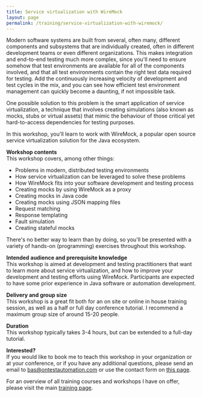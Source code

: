 ```yaml
---
title: Service virtualization with WireMock
layout: page
permalink: /training/service-virtualization-with-wiremock/
---
```

Modern software systems are built from several, often many, different components and subsystems that are individually created, often in different development teams or even different organizations. This makes integration and end-to-end testing much more complex, since you'll need to ensure somehow that test environments are available for all of the components involved, and that all test environments contain the right test data required for testing. Add the continuously increasing velocity of development and test cycles in the mix, and you can see how efficient test environment management can quickly become a daunting, if not impossible task.

One possible solution to this problem is the smart application of service virtualization, a technique that involves creating simulations (also known as mocks, stubs or virtual assets) that mimic the behaviour of those critical yet hard-to-access dependencies for testing purposes.

In this workshop, you'll learn to work with WireMock, a popular open source service virtualization solution for the Java ecosystem.

**Workshop contents**  
This workshop covers, among other things:

  * Problems in modern, distributed testing environments
  * How service virtualization can be leveraged to solve these problems
  * How WireMock fits into your software development and testing process
  * Creating mocks by using WireMock as a proxy
  * Creating mocks in Java code
  * Creating mocks using JSON mapping files
  * Request matching
  * Response templating
  * Fault simulation
  * Creating stateful mocks

There's no better way to learn than by doing, so you'll be presented with a variety of hands-on (programming) exercises throughout this workshop.

**Intended audience and prerequisite knowledge**  
This workshop is aimed at development and testing practitioners that want to learn more about service virtualization, and how to improve your development and testing efforts using WireMock. Participants are expected to have some prior experience in Java software or automation development.

**Delivery and group size**  
This workshop is a great fit both for an on site or online in house training session, as well as a half or full day conference tutorial. I recommend a maximum group size of around 15-20 people.

**Duration**  
This workshop typically takes 3-4 hours, but can be extended to a full-day tutorial.

**Interested?**  
If you would like to book me to teach this workshop in your organization or at your conference, or if you have any additional questions, please send an email to bas@ontestautomation.com or use the contact form on [this page](/contact/).

For an overview of all training courses and workshops I have on offer, please visit the main [training page](/training/).